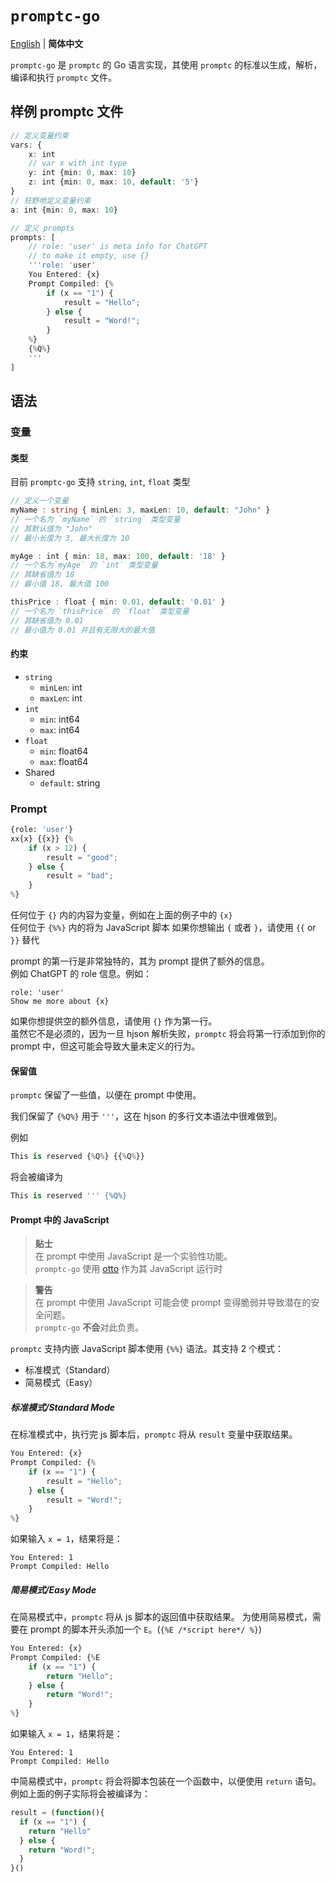 # `promptc-go`

[English](README.md) | **简体中文**

`promptc-go` 是 `promptc` 的 Go 语言实现，其使用
`promptc` 的标准以生成，解析，编译和执行 `promptc` 文件。

## 样例 promptc 文件

```ts
// 定义变量约束
vars: {
    x: int
    // var x with int type
    y: int {min: 0, max: 10}
    z: int {min: 0, max: 10, default: '5'}
}
// 狂野地定义变量约束
a: int {min: 0, max: 10}

// 定义 prompts
prompts: [
    // role: 'user' is meta info for ChatGPT
    // to make it empty, use {}
    '''role: 'user'
    You Entered: {x}
    Prompt Compiled: {%
        if (x == "1") {
            result = "Hello";
        } else {
            result = "Word!";
        }
    %}
    {%Q%}
    '''
]
```

## 语法

### 变量

#### 类型

目前 `promptc-go` 支持 `string`, `int`, `float` 类型

```ts
// 定义一个变量
myName : string { minLen: 3, maxLen: 10, default: "John" }
// 一个名为 `myName` 的 `string` 类型变量
// 其默认值为 "John"
// 最小长度为 3, 最大长度为 10

myAge : int { min: 18, max: 100, default: '18' }
// 一个名为`myAge` 的 `int` 类型变量
// 其缺省值为 18
// 最小值 18, 最大值 100

thisPrice : float { min: 0.01, default: '0.01' }
// 一个名为 `thisPrice` 的 `float` 类型变量
// 其缺省值为 0.01
// 最小值为 0.01 并且有无限大的最大值
```


#### 约束

- `string`
  - `minLen`: int
  - `maxLen`: int
- `int`
  - `min`: int64
  - `max`: int64
- `float`
  - `min`: float64
  - `max`: float64
- Shared
  - `default`: string

### Prompt

```py
{role: 'user'}
xx{x} {{x}} {%
    if (x > 12) {
        result = "good";
    } else {
        result = "bad";
    }
%}
```

任何位于 `{}` 内的内容为变量，例如在上面的例子中的 `{x}`  
任何位于 `{%%}` 内的将为 JavaScript 脚本
如果你想输出 `{` 或者 `}`，请使用 `{{` or `}}` 替代

prompt 的第一行是非常独特的，其为 prompt 提供了额外的信息。  
例如 ChatGPT 的 role 信息。例如：

```
role: 'user'
Show me more about {x}
```

如果你想提供空的额外信息，请使用 `{}` 作为第一行。  
虽然它不是必须的，因为一旦 hjson 解析失败，`promptc` 将会将第一行添加到你的 prompt 中，但这可能会导致大量未定义的行为。

#### 保留值

`promptc` 保留了一些值，以便在 prompt 中使用。

我们保留了 `{%Q%}` 用于 `'''`，这在 hjson 的多行文本语法中很难做到。

例如

```py
This is reserved {%Q%} {{%Q%}}
```

将会被编译为


```py
This is reserved ''' {%Q%}
```

#### Prompt 中的 JavaScript

> **贴士**  
> 在 prompt 中使用 JavaScript 是一个实验性功能。  
> `promptc-go` 使用 [otto](https://github.com/robertkrimen/otto) 作为其 JavaScript 运行时

> **警告**  
> 在 prompt 中使用 JavaScript 可能会使 prompt 变得脆弱并导致潜在的安全问题。  
> `promptc-go` **不会**对此负责。

`promptc` 支持内嵌 JavaScript 脚本使用 `{%%}` 语法。其支持 2 个模式：

- 标准模式（Standard）
- 简易模式（Easy）

##### 标准模式/Standard Mode

在标准模式中，执行完 js 脚本后，`promptc` 将从 `result` 变量中获取结果。

```py
You Entered: {x}
Prompt Compiled: {%
    if (x == "1") {
        result = "Hello";
    } else {
        result = "Word!";
    }
%}
```

如果输入 `x = 1`，结果将是：

```
You Entered: 1
Prompt Compiled: Hello
```

##### 简易模式/Easy Mode

在简易模式中，`promptc` 将从 js 脚本的返回值中获取结果。
为使用简易模式，需要在 prompt 的脚本开头添加一个 `E`。(`{%E /*script here*/ %}`)

```py
You Entered: {x}
Prompt Compiled: {%E
    if (x == "1") {
        return "Hello";
    } else {
        return "Word!";
    }
%}
```

如果输入 `x = 1`，结果将是：

```
You Entered: 1
Prompt Compiled: Hello
```

中简易模式中，`promptc` 将会将脚本包装在一个函数中，以便使用 `return` 语句。  
例如上面的例子实际将会被编译为：

```js
result = (function(){
  if (x == "1") {
    return "Hello"
  } else {
    return "Word!";
  }  
}()
```
